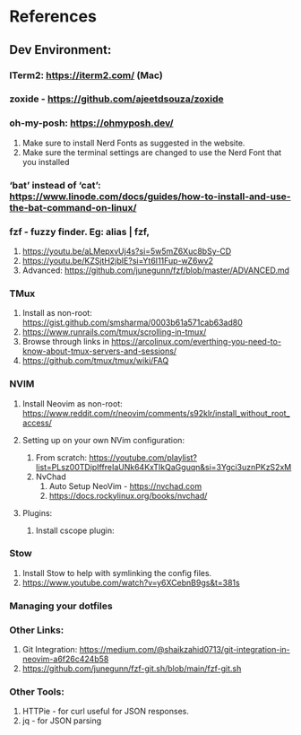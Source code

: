 # References

## Dev Environment:

### ITerm2: https://iterm2.com/ (Mac)

### zoxide - https://github.com/ajeetdsouza/zoxide

### oh-my-posh: https://ohmyposh.dev/
1. Make sure to install Nerd Fonts as suggested in the website.
2. Make sure the terminal settings are changed to use the Nerd Font that you installed

### ‘bat’ instead of ‘cat’: https://www.linode.com/docs/guides/how-to-install-and-use-the-bat-command-on-linux/

### fzf - fuzzy finder. Eg: alias | fzf,

1. https://youtu.be/aLMepxvUj4s?si=5w5mZ6Xuc8bSy-CD
2. https://youtu.be/KZSjtH2jbIE?si=Yt6I11Fup-wZ6wv2
3. Advanced: https://github.com/junegunn/fzf/blob/master/ADVANCED.md

### TMux

1. Install as non-root: https://gist.github.com/smsharma/0003b61a571cab63ad80
2. https://www.runrails.com/tmux/scrolling-in-tmux/
3. Browse through links in https://arcolinux.com/everthing-you-need-to-know-about-tmux-servers-and-sessions/
4. https://github.com/tmux/tmux/wiki/FAQ

### NVIM

1. Install Neovim as non-root: https://www.reddit.com/r/neovim/comments/s92klr/install_without_root_access/
2. Setting up on your own NVim configuration:

   1. From scratch: https://youtube.com/playlist?list=PLsz00TDipIffreIaUNk64KxTIkQaGguqn&si=3Ygci3uznPKzS2xM
   2. NvChad
      1. Auto Setup NeoVim - https://nvchad.com
      2. https://docs.rockylinux.org/books/nvchad/
3. Plugins:

   1. Install cscope plugin:

### Stow

1. Install Stow to help with symlinking the config files.
2. https://www.youtube.com/watch?v=y6XCebnB9gs&t=381s

### Managing your dotfiles

### Other Links:

1. Git Integration: https://medium.com/@shaikzahid0713/git-integration-in-neovim-a6f26c424b58
2. https://github.com/junegunn/fzf-git.sh/blob/main/fzf-git.sh

### Other Tools:

1. HTTPie - for curl useful for JSON responses.
2. jq - for JSON parsing
